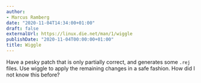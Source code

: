 ```yaml
---
author:
- Marcus Ramberg
date: "2020-11-04T14:34:00+01:00"
draft: false
externalUrl: https://linux.die.net/man/1/wiggle
publishDate: "2020-11-04T00:00:00+01:00"
title: Wiggle
---
```


Have a pesky patch that is only partially correct, and generates some `.rej` files. Use wiggle to apply the remaining changes in a safe fashion. How did I not know this before?
